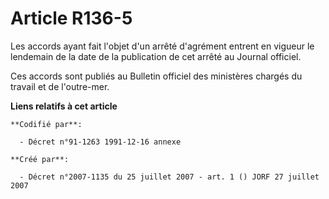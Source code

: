 # Article R136-5

Les accords ayant fait l'objet d'un arrêté d'agrément entrent en vigueur le lendemain de la date de la publication de cet
arrêté au Journal officiel.

Ces accords sont publiés au Bulletin officiel des ministères chargés du travail et de l'outre-mer.

**Liens relatifs à cet article**

	**Codifié par**:

	  - Décret n°91-1263 1991-12-16 annexe

	**Créé par**:

	  - Décret n°2007-1135 du 25 juillet 2007 - art. 1 () JORF 27 juillet 2007

